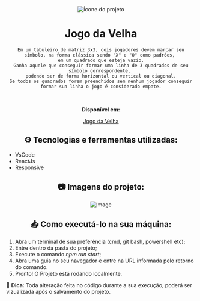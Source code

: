 <div align="center">

<img src="https://img.icons8.com/fluency/48/000000/hashtag-large.png" alt="Ícone do projeto">

# Jogo da Velha

    Em um tabuleiro de matriz 3x3, dois jogadores devem marcar seu símbolo, na forma clássica sendo "X" e "O" como padrões, 
    em um quadrado que esteja vazio.
    Ganha aquele que conseguir formar uma linha de 3 quadrados de seu símbolo correspondente, 
    podendo ser de forma horizontal ou vertical ou diagonal.
    Se todos os quadrados forem preenchidos sem nenhum jogador conseguir formar sua linha o jogo é considerado empate.

<br>

**Disponível em:**

[Jogo da Velha](https://vercel.com/cddmiasmin/jogo-da-velha/FvABy88wAxyM1brBuCi57ohCccBQ)


## :gear: Tecnologias e ferramentas utilizadas:

<div align="left">

  * VsCode
  * ReactJs
  * Responsive
  
</div>

## :camera: Imagens do projeto:

![image](https://user-images.githubusercontent.com/94560372/178133526-ec48ded4-df73-4588-9a9a-cf7e62563e2a.png)

## :inbox_tray: Como executá-lo na sua máquina:

<div align="left">

  1. Abra um terminal de sua preferência (cmd, git bash, powershell etc);
  2. Entre dentro da pasta do projeto;
  3. Execute o comando *npm run start*;
  4. Abra uma guia no seu navegador e entre na URL informada pelo retorno do comando.
  5. Pronto! O Projeto está rodando localmente.
  
  :star2: **Dica:**
  Toda alteração feita no código durante a sua execução, poderá ser vizualizada após o salvamento do projeto.  

</div>

</div>

